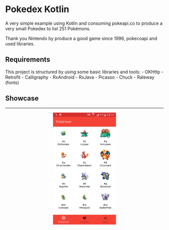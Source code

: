 # Pokedex Kotlin

A very simple example using Kotlin and consuming pokeapi.co to produce a very small Pokedex to list 251 Pokémons.

Thank you Nintendo by produce a good game since 1996, pokecoapi and used libraries.

## Requirements

This project is structured by using some basic libraries and tools:
	- OKHttp
	- Retrofit
	- Calligraphy
	- RxAndroid
	- RxJava
	- Picasso
	- Chuck
	- Raleway (fonts)

## Showcase
---
<p align="center">
  <img src="Screenshot/list.png" width=200>
</p>